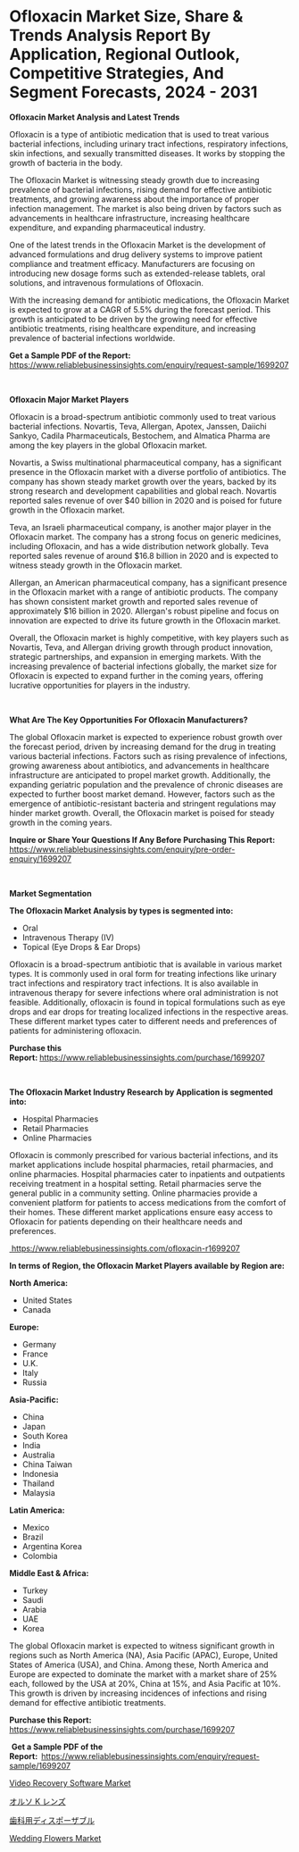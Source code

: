 <p><h1>Ofloxacin Market Size, Share & Trends Analysis Report By Application, Regional Outlook, Competitive Strategies, And Segment Forecasts, 2024 - 2031</h1></p><p><strong>Ofloxacin Market Analysis and Latest Trends</strong></p>
<p><p>Ofloxacin is a type of antibiotic medication that is used to treat various bacterial infections, including urinary tract infections, respiratory infections, skin infections, and sexually transmitted diseases. It works by stopping the growth of bacteria in the body.</p><p>The Ofloxacin Market is witnessing steady growth due to increasing prevalence of bacterial infections, rising demand for effective antibiotic treatments, and growing awareness about the importance of proper infection management. The market is also being driven by factors such as advancements in healthcare infrastructure, increasing healthcare expenditure, and expanding pharmaceutical industry.</p><p>One of the latest trends in the Ofloxacin Market is the development of advanced formulations and drug delivery systems to improve patient compliance and treatment efficacy. Manufacturers are focusing on introducing new dosage forms such as extended-release tablets, oral solutions, and intravenous formulations of Ofloxacin.</p><p>With the increasing demand for antibiotic medications, the Ofloxacin Market is expected to grow at a CAGR of 5.5% during the forecast period. This growth is anticipated to be driven by the growing need for effective antibiotic treatments, rising healthcare expenditure, and increasing prevalence of bacterial infections worldwide.</p></p>
<p><strong>Get a Sample PDF of the Report:&nbsp;</strong> <a href="https://www.reliablebusinessinsights.com/enquiry/request-sample/1699207">https://www.reliablebusinessinsights.com/enquiry/request-sample/1699207</a></p>
<p>&nbsp;</p>
<p><strong>Ofloxacin Major Market Players</strong></p>
<p><p>Ofloxacin is a broad-spectrum antibiotic commonly used to treat various bacterial infections. Novartis, Teva, Allergan, Apotex, Janssen, Daiichi Sankyo, Cadila Pharmaceuticals, Bestochem, and Almatica Pharma are among the key players in the global Ofloxacin market.</p><p>Novartis, a Swiss multinational pharmaceutical company, has a significant presence in the Ofloxacin market with a diverse portfolio of antibiotics. The company has shown steady market growth over the years, backed by its strong research and development capabilities and global reach. Novartis reported sales revenue of over $40 billion in 2020 and is poised for future growth in the Ofloxacin market.</p><p>Teva, an Israeli pharmaceutical company, is another major player in the Ofloxacin market. The company has a strong focus on generic medicines, including Ofloxacin, and has a wide distribution network globally. Teva reported sales revenue of around $16.8 billion in 2020 and is expected to witness steady growth in the Ofloxacin market.</p><p>Allergan, an American pharmaceutical company, has a significant presence in the Ofloxacin market with a range of antibiotic products. The company has shown consistent market growth and reported sales revenue of approximately $16 billion in 2020. Allergan's robust pipeline and focus on innovation are expected to drive its future growth in the Ofloxacin market.</p><p>Overall, the Ofloxacin market is highly competitive, with key players such as Novartis, Teva, and Allergan driving growth through product innovation, strategic partnerships, and expansion in emerging markets. With the increasing prevalence of bacterial infections globally, the market size for Ofloxacin is expected to expand further in the coming years, offering lucrative opportunities for players in the industry.</p></p>
<p>&nbsp;</p>
<p><strong>What Are The Key Opportunities For Ofloxacin Manufacturers?</strong></p>
<p><p>The global Ofloxacin market is expected to experience robust growth over the forecast period, driven by increasing demand for the drug in treating various bacterial infections. Factors such as rising prevalence of infections, growing awareness about antibiotics, and advancements in healthcare infrastructure are anticipated to propel market growth. Additionally, the expanding geriatric population and the prevalence of chronic diseases are expected to further boost market demand. However, factors such as the emergence of antibiotic-resistant bacteria and stringent regulations may hinder market growth. Overall, the Ofloxacin market is poised for steady growth in the coming years.</p></p>
<p><strong>Inquire or Share Your Questions If Any Before Purchasing This Report:</strong> <a href="https://www.reliablebusinessinsights.com/enquiry/pre-order-enquiry/1699207">https://www.reliablebusinessinsights.com/enquiry/pre-order-enquiry/1699207</a></p>
<p>&nbsp;</p>
<p><strong>Market Segmentation</strong></p>
<p><strong>The Ofloxacin Market Analysis by types is segmented into:</strong></p>
<p><ul><li>Oral</li><li>Intravenous Therapy (IV)</li><li>Topical (Eye Drops & Ear Drops)</li></ul></p>
<p><p>Ofloxacin is a broad-spectrum antibiotic that is available in various market types. It is commonly used in oral form for treating infections like urinary tract infections and respiratory tract infections. It is also available in intravenous therapy for severe infections where oral administration is not feasible. Additionally, ofloxacin is found in topical formulations such as eye drops and ear drops for treating localized infections in the respective areas. These different market types cater to different needs and preferences of patients for administering ofloxacin.</p></p>
<p><strong>Purchase this Report:&nbsp;</strong><a href="https://www.reliablebusinessinsights.com/purchase/1699207">https://www.reliablebusinessinsights.com/purchase/1699207</a></p>
<p>&nbsp;</p>
<p><strong>The Ofloxacin Market Industry Research by Application is segmented into:</strong></p>
<p><ul><li>Hospital Pharmacies</li><li>Retail Pharmacies</li><li>Online Pharmacies</li></ul></p>
<p><p>Ofloxacin is commonly prescribed for various bacterial infections, and its market applications include hospital pharmacies, retail pharmacies, and online pharmacies. Hospital pharmacies cater to inpatients and outpatients receiving treatment in a hospital setting. Retail pharmacies serve the general public in a community setting. Online pharmacies provide a convenient platform for patients to access medications from the comfort of their homes. These different market applications ensure easy access to Ofloxacin for patients depending on their healthcare needs and preferences.</p></p>
<p><a href="https://www.reliablebusinessinsights.com/ofloxacin-r1699207">&nbsp;https://www.reliablebusinessinsights.com/ofloxacin-r1699207</a></p>
<p><strong>In terms of Region, the Ofloxacin Market Players available by Region are:</strong></p>
<p>
    <p> <strong> North America: </strong>
        <ul>
            <li>United States</li>
            <li>Canada</li>
        </ul>
        </p> 
    <p> <strong> Europe: </strong>
        <ul>
            <li>Germany</li>
            <li>France</li>
            <li>U.K.</li>
            <li>Italy</li>
            <li>Russia</li>
        </ul>
        </p> 
    <p> <strong> Asia-Pacific: </strong>
        <ul>
            <li>China</li>
            <li>Japan</li>
            <li>South Korea</li>
            <li>India</li>
            <li>Australia</li>
            <li>China Taiwan</li>
            <li>Indonesia</li>
            <li>Thailand</li>
            <li>Malaysia</li>
        </ul>
        </p> 
    <p> <strong> Latin America: </strong>
        <ul>
            <li>Mexico</li>
            <li>Brazil</li>
            <li>Argentina Korea</li>
            <li>Colombia</li>
        </ul>
        </p> 
    <p> <strong> Middle East & Africa: </strong>
        <ul>
            <li>Turkey</li>
            <li>Saudi</li>
            <li>Arabia</li>
            <li>UAE</li>
            <li>Korea</li>
        </ul>
    </p>
    </p>
<p><p>The global Ofloxacin market is expected to witness significant growth in regions such as North America (NA), Asia Pacific (APAC), Europe, United States of America (USA), and China. Among these, North America and Europe are expected to dominate the market with a market share of 25% each, followed by the USA at 20%, China at 15%, and Asia Pacific at 10%. This growth is driven by increasing incidences of infections and rising demand for effective antibiotic treatments.</p></p>
<p><strong>Purchase this Report: </strong><a href="https://www.reliablebusinessinsights.com/purchase/1699207">https://www.reliablebusinessinsights.com/purchase/1699207</a></p>
<p>&nbsp;<strong>Get a Sample PDF of the Report:&nbsp;&nbsp;</strong><a href="https://www.reliablebusinessinsights.com/enquiry/request-sample/1699207">https://www.reliablebusinessinsights.com/enquiry/request-sample/1699207</a></p>
<p><strong></strong></p>
<p><p><a href="https://github.com/vregtldg37/Market-Research-Report-List-1/blob/main/video-recovery-software-market.md">Video Recovery Software Market</a></p><p><a href="https://github.com/qwpelcjko9242629/Market-Research-Report-List-3/blob/main/6807546177384.md">オルソ K レンズ</a></p><p><a href="https://github.com/AhmadMann1950/Market-Research-Report-List-1/blob/main/4228351177383.md">歯科用ディスポーザブル</a></p><p><a href="https://github.com/labibmmn112/Market-Research-Report-List-1/blob/main/wedding-flowers-market.md">Wedding Flowers Market</a></p></p>